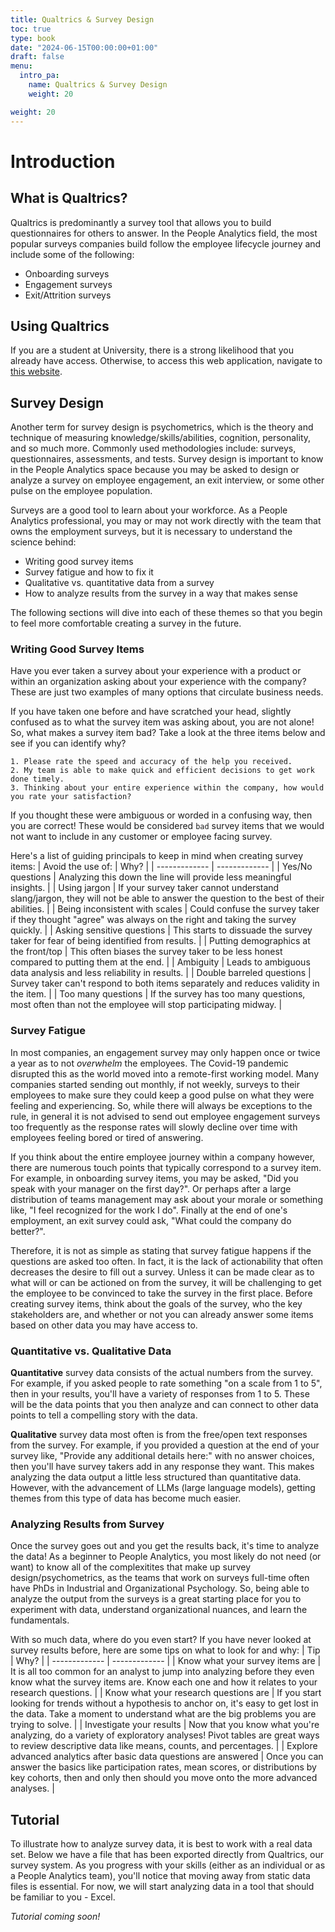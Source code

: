 ```yaml
---
title: Qualtrics & Survey Design
toc: true
type: book
date: "2024-06-15T00:00:00+01:00"
draft: false
menu:
  intro_pa:
    name: Qualtrics & Survey Design
    weight: 20

weight: 20
---
```


# Introduction

## What is Qualtrics?

Qualtrics is predominantly a survey tool that allows you to build questionnaires for others to answer. In the People Analytics field, the most popular surveys companies build follow the employee lifecycle journey and include some of the following:
- Onboarding surveys
- Engagement surveys
- Exit/Attrition surveys

## Using Qualtrics

If you are a student at University, there is a strong likelihood that you already have access. Otherwise, to access this web application, navigate to [this website](https://www.qualtrics.com/free-account/?utm_lp=nav-sticky-banner). 

## Survey Design

Another term for survey design is psychometrics, which is the theory and technique of measuring knowledge/skills/abilities, cognition, personality, and so much more. Commonly used methodologies include: surveys, questionnaires, assessments, and tests. Survey design is important to know in the People Analytics space because you may be asked to design or analyze a survey on employee engagement, an exit interview, or some other pulse on the employee population.

Surveys are a good tool to learn about your workforce. As a People Analytics professional, you may or may not work directly with the team that owns the employment surveys, but it is necessary to understand the science behind: 
- Writing good survey items
- Survey fatigue and how to fix it
- Qualitative vs. quantitative data from a survey
- How to analyze results from the survey in a way that makes sense

The following sections will dive into each of these themes so that you begin to feel more comfortable creating a survey in the future.

### Writing Good Survey Items 

Have you ever taken a survey about your experience with a product or within an organization asking about your experience with the company? These are just two examples of many options that circulate business needs. 

If you have taken one before and have scratched your head, slightly confused as to what the survey item was asking about, you are not alone! So, what makes a survey item bad? Take a look at the three items below and see if you can identify why?

``` 
1. Please rate the speed and accuracy of the help you received. 
2. My team is able to make quick and efficient decisions to get work done timely.
3. Thinking about your entire experience within the company, how would you rate your satisfaction?
```

If you thought these were ambiguous or worded in a confusing way, then you are correct! These would be considered `bad` survey items that we would not want to include in any customer or employee facing survey. 

Here's a list of guiding principals to keep in mind when creating survey items: 
| Avoid the use of:  | Why? |
| ------------- | ------------- |
| Yes/No questions  | Analyzing this down the line will provide less meaningful insights. |
| Using jargon  | If your survey taker cannot understand slang/jargon, they will not be able to answer the question to the best of their abilities. |
| Being inconsistent with scales  | Could confuse the survey taker if they thought "agree" was always on the right and taking the survey quickly. |
| Asking sensitive questions  | This starts to dissuade the survey taker for fear of being identified from results. |
| Putting demographics at the front/top  | This often biases the survey taker to be less honest compared to putting them at the end. |
| Ambiguity | Leads to ambiguous data analysis and less reliability in results. |
| Double barreled questions | Survey taker can't respond to both items separately and reduces validity in the item. |
| Too many questions | If the survey has too many questions, most often than not the employee will stop participating midway. | 

### Survey Fatigue
 
In most companies, an engagement survey may only happen once or twice a year as to not *overwhelm* the employees. The Covid-19 pandemic disrupted this as the world moved into a remote-first working model. Many companies started sending out monthly, if not weekly, surveys to their employees to make sure they could keep a good pulse on what they were feeling and experiencing. So, while there will always be exceptions to the rule, in general it is not advised to send out employee engagement surveys too frequently as the response rates will slowly decline over time with employees feeling bored or tired of answering.  

If you think about the entire employee journey within a company however, there are numerous touch points that typically correspond to a survey item. For example, in onboarding survey items, you may be asked, "Did you speak with your manager on the first day?". Or perhaps after a large distribution of teams management may ask about your morale or something like, "I feel recognized for the work I do". Finally at the end of one's employment, an exit survey could ask, "What could the company do better?". 

Therefore, it is not as simple as stating that survey fatigue happens if the questions are asked too often. In fact, it is the lack of actionability that often decreases the desire to fill out a survey. Unless it can be made clear as to what will or can be actioned on from the survey, it will be challenging to get the employee to be convinced to take the survey in the first place. Before creating survey items, think about the goals of the survey, who the key stakeholders are, and whether or not you can already answer some items based on other data you may have access to.

### Quantitative vs. Qualitative Data

**Quantitative** survey data consists of the actual numbers from the survey. For example, if you asked people to rate something "on a scale from 1 to 5", then in your results, you'll have a variety of responses from 1 to 5. These will be the data points that you then analyze and can connect to other data points to tell a compelling story with the data.

**Qualitative** survey data most often is from the free/open text responses from the survey. For example, if you provided a question at the end of your survey like, "Provide any additional details here:" with no answer choices, then you'll have survey takers add in any response they want. This makes analyzing the data output a little less structured than quantitative data. However, with the advancement of LLMs (large language models), getting themes from this type of data has become much easier.


### Analyzing Results from Survey

Once the survey goes out and you get the results back, it's time to analyze the data! As a beginner to People Analytics, you most likely do not need (or want) to know all of the complexitites that make up survey design/psychometrics, as the teams that work on surveys full-time often have PhDs in Industrial and Organizational Psychology. So, being able to analyze the output from the surveys is a great starting place for you to experiment with data, understand organizational nuances, and learn the fundamentals. 

With so much data, where do you even start? If you have never looked at survey results before, here are some tips on what to look for and why: 
| Tip  | Why? |
| ------------- | ------------- |
| Know what your survey items are  | It is all too common for an analyst to jump into analyzing before they even know what the survey items are. Know each one and how it relates to your research questions. |
| Know what your research questions are | If you start looking for trends without a hypothesis to anchor on, it's easy to get lost in the data. Take a moment to understand what are the big problems you are trying to solve. |
| Investigate your results | Now that you know what you're analyzing, do a variety of exploratory analyses! Pivot tables are great ways to review descriptive data like means, counts, and percentages. |
| Explore advanced analytics after basic data questions are answered | Once you can answer the basics like participation rates, mean scores, or distributions by key cohorts, then and only then should you move onto the more advanced analyses. |


## Tutorial

To illustrate how to analyze survey data, it is best to work with a real data set. Below we have a file that has been exported directly from Qualtrics, our survey system. As you progress with your skills (either as an individual or as a People Analytics team), you'll notice that moving away from static data files is essential. For now, we will start analyzing data in a tool that should be familiar to you - Excel.

*Tutorial coming soon!*

